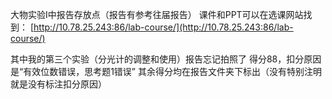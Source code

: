 大物实验I中报告存放点（报告有参考往届报告）
课件和PPT可以在选课网站找到：
[http://10.78.25.243:86/lab-course/](http://10.78.25.243:86/lab-course/)

其中我的第三个实验（分光计的调整和使用）报告忘记拍照了
得分88，扣分原因是“有效位数错误，思考题1错误”
其余得分均在报告文件夹下标出（没有特别注明就是没有标注扣分原因）
